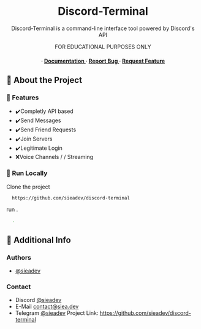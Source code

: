 <div align='center'>

<h1>Discord-Terminal</h1>
<p>Discord-Terminal is a command-line interface tool powered by Discord's API</p>

<p>FOR EDUCATIONAL PURPOSES ONLY</p>

<h4> <span> · </span> <a href="https://github.com/sieadev/discord-terminal"> Documentation </a> <span> · </span> <a href="https://github.com/sieadev/discord-terminal/issues"> Report Bug </a> <span> · </span> <a href="https://github.com/sieadev/discord-terminal/issues"> Request Feature </a> </h4>


</div>

## :star2: About the Project


### :dart: Features
- ✔️Completly API based
- ✔️Send Messages
- ✔️Send Friend Requests
- ✔️Join Servers
- ✔️Legitimate Login
- ❌Voice Channels / / Streaming
### 🏃 Run Locally

Clone the project

```bash
  https://github.com/sieadev/discord-terminal
```

run .
```bash
  .
```

## :star2: Additional Info

### Authors

- [@sieadev](https://www.github.com/sieadev)

### Contact
- Discord [@sieadev](dsc.gg/siea)
- E-Mail contact@siea.dev
- Telegram [@sieadev](t.me/sieadev)
Project Link: https://github.com/sieadev/discord-terminal
